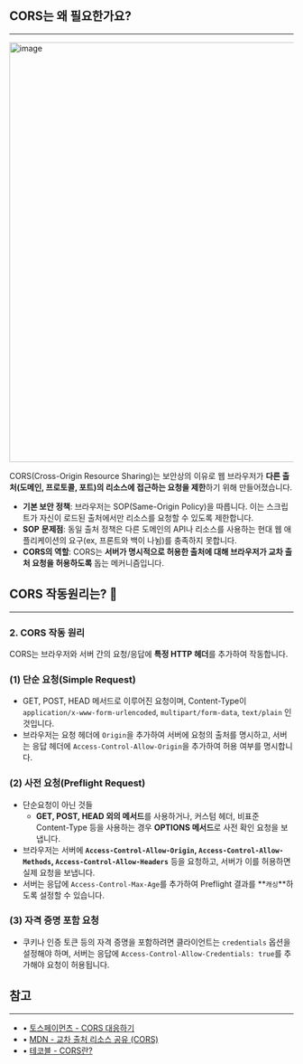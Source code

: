 ## **CORS는 왜 필요한가요?**

---
<img width="743" alt="image" src="https://github.com/user-attachments/assets/bfa06346-5715-4c9b-8cef-b7ce5fd342be" />

CORS(Cross-Origin Resource Sharing)는 보안상의 이유로 웹 브라우저가 **다른 출처(도메인, 프로토콜, 포트)의 리소스에 접근하는 요청을 제한**하기 위해 만들어졌습니다.

- **기본 보안 정책**: 브라우저는 SOP(Same-Origin Policy)을 따릅니다. 이는 스크립트가 자신이 로드된 출처에서만 리소스를 요청할 수 있도록 제한합니다.
- **SOP** **문제점**: 동일 출처 정책은 다른 도메인의 API나 리소스를 사용하는 현대 웹 애플리케이션의 요구(ex, 프론트와 백이 나뉨)를 충족하지 못합니다.
- **CORS의 역할**: CORS는 **서버가 명시적으로 허용한 출처에 대해 브라우저가 교차 출처 요청을 허용하도록** 돕는 메커니즘입니다.

## **CORS 작동원리는? 🤔**

---

### 2. **CORS 작동 원리**

CORS는 브라우저와 서버 간의 요청/응답에 **특정 HTTP 헤더**를 추가하여 작동합니다.

### (1) **단순 요청(Simple Request)**

- GET, POST, HEAD 메서드로 이루어진 요청이며, Content-Type이 `application/x-www-form-urlencoded`, `multipart/form-data`, `text/plain` 인 것입니다.
- 브라우저는 요청 헤더에 `Origin`을 추가하여 서버에 요청의 출처를 명시하고, 서버는 응답 헤더에 `Access-Control-Allow-Origin`을 추가하여 허용 여부를 명시합니다.

### (2) **사전 요청(Preflight Request)**

- 단순요청이 아닌 것들
    - **GET, POST, HEAD 외의 메서드**를 사용하거나, 커스텀 헤더, 비표준 Content-Type 등을 사용하는 경우 **OPTIONS 메서드**로 사전 확인 요청을 보냅니다.
- 브라우저는 서버에 **`Access-Control-Allow-Origin`, `Access-Control-Allow-Methods`, `Access-Control-Allow-Headers`** 등을 요청하고, 서버가 이를 허용하면 실제 요청을 보냅니다.
- 서버는 응답에 `Access-Control-Max-Age`를 추가하여 Preflight 결과를 **`캐싱`**하도록 설정할 수 있습니다.

### (3) **자격 증명 포함 요청**

- 쿠키나 인증 토큰 등의 자격 증명을 포함하려면 클라이언트는 `credentials` 옵션을 설정해야 하며, 서버는 응답에 `Access-Control-Allow-Credentials: true`를 추가해야 요청이 허용됩니다.

## 참고

---

- • [토스페이먼츠 - CORS 대응하기](https://docs.tosspayments.com/blog/payment-window-cors-error#%EA%B2%B0%EC%A0%9C%EC%B0%BD%EC%97%90%EC%84%9C-cors-%EB%8C%80%EC%9D%91%ED%95%98%EA%B8%B0)
- • [MDN - 교차 출처 리소스 공유 (CORS)](https://developer.mozilla.org/ko/docs/Web/HTTP/CORS)
- • [테코블 - CORS란?](https://tecoble.techcourse.co.kr/post/2020-07-18-cors/)
